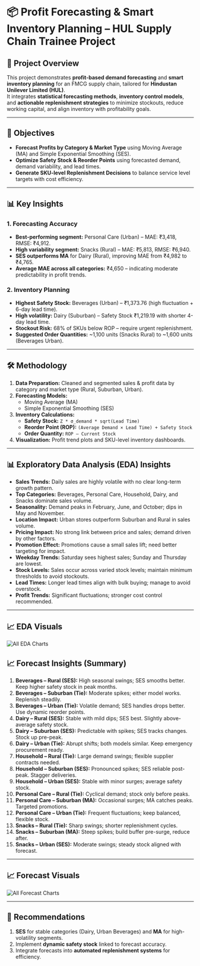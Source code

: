 # 📦 Profit Forecasting & Smart Inventory Planning – HUL Supply Chain Trainee Project

## 📝 Project Overview
This project demonstrates **profit-based demand forecasting** and **smart inventory planning** for an FMCG supply chain, tailored for **Hindustan Unilever Limited (HUL)**.  
It integrates **statistical forecasting methods**, **inventory control models**, and **actionable replenishment strategies** to minimize stockouts, reduce working capital, and align inventory with profitability goals.

---

## 🎯 Objectives
- **Forecast Profits by Category & Market Type** using Moving Average (MA) and Simple Exponential Smoothing (SES).
- **Optimize Safety Stock & Reorder Points** using forecasted demand, demand variability, and lead times.
- **Generate SKU-level Replenishment Decisions** to balance service level targets with cost efficiency.

---

## 📊 Key Insights

### **1. Forecasting Accuracy**
- **Best-performing segment:** Personal Care (Urban) – MAE: ₹3,418, RMSE: ₹4,912.
- **High variability segment:** Snacks (Rural) – MAE: ₹5,813, RMSE: ₹6,940.
- **SES outperforms MA** for Dairy (Rural), improving MAE from ₹4,982 to ₹4,765.
- **Average MAE across all categories:** ₹4,650 – indicating moderate predictability in profit trends.

### **2. Inventory Planning**
- **Highest Safety Stock:** Beverages (Urban) – ₹1,373.76 (high fluctuation + 6-day lead time).
- **High volatility:** Dairy (Suburban) – Safety Stock ₹1,219.19 with shorter 4-day lead time.
- **Stockout Risk:** 68% of SKUs below ROP – require urgent replenishment.
- **Suggested Order Quantities:** ~1,100 units (Snacks Rural) to ~1,600 units (Beverages Urban).

---

## 🛠️ Methodology
1. **Data Preparation:** Cleaned and segmented sales & profit data by category and market type (Rural, Suburban, Urban).
2. **Forecasting Models:**
   - Moving Average (MA)
   - Simple Exponential Smoothing (SES)
3. **Inventory Calculations:**
   - **Safety Stock:** `Z * σ_demand * sqrt(Lead Time)`
   - **Reorder Point (ROP):** `(Average Demand × Lead Time) + Safety Stock`
   - **Order Quantity:** `ROP – Current Stock`
4. **Visualization:** Profit trend plots and SKU-level inventory dashboards.

---
## 📊 Exploratory Data Analysis (EDA) Insights

- **Sales Trends:** Daily sales are highly volatile with no clear long-term growth pattern.  
- **Top Categories:** Beverages, Personal Care, Household, Dairy, and Snacks dominate sales volume.  
- **Seasonality:** Demand peaks in February, June, and October; dips in May and November.  
- **Location Impact:** Urban stores outperform Suburban and Rural in sales volume.  
- **Pricing Impact:** No strong link between price and sales; demand driven by other factors.  
- **Promotion Effect:** Promotions cause a small sales lift; need better targeting for impact.  
- **Weekday Trends:** Saturday sees highest sales; Sunday and Thursday are lowest.  
- **Stock Levels:** Sales occur across varied stock levels; maintain minimum thresholds to avoid stockouts.  
- **Lead Times:** Longer lead times align with bulk buying; manage to avoid overstock.  
- **Profit Trends:** Significant fluctuations; stronger cost control recommended.  

---

## 📈 EDA Visuals
![All EDA Charts](EDA_Charts.png)

## 📈 Forecast Insights (Summary)

1. **Beverages – Rural (SES):** High seasonal swings; SES smooths better. Keep higher safety stock in peak months.  
2. **Beverages – Suburban (Tie):** Moderate spikes; either model works. Replenish steadily.  
3. **Beverages – Urban (Tie):** Volatile demand; SES handles drops better. Use dynamic reorder points.  
4. **Dairy – Rural (SES):** Stable with mild dips; SES best. Slightly above-average safety stock.  
5. **Dairy – Suburban (SES):** Predictable with spikes; SES tracks changes. Stock up pre-peak.  
6. **Dairy – Urban (Tie):** Abrupt shifts; both models similar. Keep emergency procurement ready.  
7. **Household – Rural (Tie):** Large demand swings; flexible supplier contracts needed.  
8. **Household – Suburban (SES):** Pronounced spikes; SES reliable post-peak. Stagger deliveries.  
9. **Household – Urban (SES):** Stable with minor surges; average safety stock.  
10. **Personal Care – Rural (Tie):** Cyclical demand; stock only before peaks.  
11. **Personal Care – Suburban (MA):** Occasional surges; MA catches peaks. Targeted promotions.  
12. **Personal Care – Urban (Tie):** Frequent fluctuations; keep balanced, flexible stock.  
13. **Snacks – Rural (Tie):** Sharp swings; shorter replenishment cycles.  
14. **Snacks – Suburban (MA):** Steep spikes; build buffer pre-surge, reduce after.  
15. **Snacks – Urban (SES):** Moderate swings; steady stock aligned with forecast.
---

## 📈 Forecast Visuals
![All Forecast Charts](Forecast_Charts.png)


---
## 📌 Recommendations
 
1. **SES** for stable categories (Dairy, Urban Beverages) and **MA** for high-volatility segments.  
2. Implement **dynamic safety stock** linked to forecast accuracy.  
3. Integrate forecasts into **automated replenishment systems** for efficiency.

